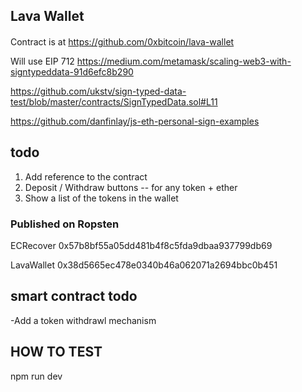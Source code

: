 
 ## Lava Wallet


 ####
Contract is at https://github.com/0xbitcoin/lava-wallet


Will use EIP 712
https://medium.com/metamask/scaling-web3-with-signtypeddata-91d6efc8b290

https://github.com/ukstv/sign-typed-data-test/blob/master/contracts/SignTypedData.sol#L11

https://github.com/danfinlay/js-eth-personal-sign-examples

## todo
1. Add reference to the contract
2. Deposit / Withdraw buttons -- for any token + ether  
3. Show a list of the tokens in the wallet



### Published on Ropsten

ECRecover
0x57b8bf55a05dd481b4f8c5fda9dbaa937799db69

LavaWallet
0x38d5665ec478e0340b46a062071a2694bbc0b451


## smart contract todo
-Add a token withdrawl mechanism  


## HOW TO TEST
npm run dev
